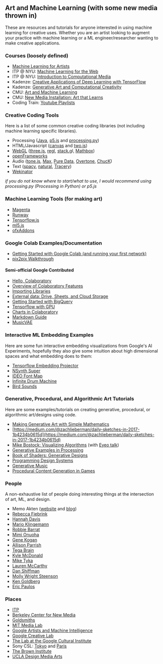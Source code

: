 ## Art and Machine Learning (with some new media thrown in)

These are resources and tutorials for anyone interested in using machine learning for creative uses. Whether you are an artist looking to augment your practice with machine learning or a ML engineer/researcher wanting to make creative applications.

### Courses (loosely defined)

* [Machine Learning for Artists](https://ml4a.github.io/classes/)
* ITP @ NYU: [Machine Learning for the Web](https://github.com/yining1023/machine-learning-for-the-web)
* ITP @ NYU: [Introduction to Computational Media](https://github.com/ITPNYU/ICM-2018)
* Kadenze: [Creative Applications of Deep Learning with TensorFlow](https://www.kadenze.com/programs/creative-applications-of-deep-learning-with-tensorflow)
* Kadenze: [Generative Art and Computational Creativity](https://www.kadenze.com/programs/generative-art-and-computational-creativity)
* CMU: [Art and Machine Learning](https://sites.google.com/site/artml2018/lectures)
* CMU: [New Media Installation: Art that Learns](https://artthatlearns.wordpress.com/syllabus/)
* Coding Train: [Youtube Playlists](https://www.youtube.com/user/shiffman/playlists?shelf_id=16&sort=dd&view=50)

### Creative Coding Tools

Here is a list of some common creative coding libraries (not including machine learning specific libraries).

- Processing ([Java](https://processing.org/), [p5.js](https://p5js.org/) and [processing.py](http://py.processing.org/))
- HTML/Javascript ([canvas](https://developer.mozilla.org/en-US/docs/Web/API/Canvas_API/Tutorial) and [two.js](https://two.js.org/))
- [WebGL](https://github.com/sjfricke/awesome-webgl) ([three.js](https://threejs.org/), [regl](http://regl.party/), [stack.g](http://stack.gl/)l, [Mathbox](https://github.com/unconed/mathbox))
- [openFrameworks](http://openframeworks.cc/)
- Audio ([tone.js](https://tonejs.github.io/), [Max](https://cycling74.com/products/max/), [Pure Data](https://puredata.info/), [Overtone](https://overtone.github.io/), [ChucK](http://chuck.cs.princeton.edu/))
- Text ([spacy](https://spacy.io/), [natural](https://github.com/NaturalNode/natural), [Tracery](http://tracery.io/))
- [Wekinator](http://www.wekinator.org/)

*if you do not know where to start/what to use, I would recommend using processing.py (Processing in Python) or p5.js*


### Machine Learning Tools (for making art)

* [Magenta](https://magenta.tensorflow.org/)
* [Runway](https://runwayapp.ai/)
* [Tensorflow.js](https://js.tensorflow.org/)
* [ml5.js](https://ml5js.org/)
* [ofxAddons](http://ofxaddons.com/categories/14-machine-learning)


### Google Colab Examples/Documentation

- [Getting Started with Google Colab (and running your first network)](https://colab.research.google.com/drive/1TzaPS3jvRadN-URLbQ9nD1ZNoZktfNRy)
- [pix2pix Walkthrough](https://drive.google.com/file/d/16UoYX16K_cuXjEdd29zm1ZEMwEE4OSPI/view?usp=sharing)

#### Semi-official Google Contributed

- [Hello, Colaboratory](https://colab.research.google.com/notebooks/welcome.ipynb)
- [Overview of Colaboratory Features](https://colab.research.google.com/notebooks/basic_features_overview.ipynb)
- [Importing Libraries](https://colab.research.google.com/notebooks/snippets/importing_libraries.ipynb)
- [External data: Drive, Sheets, and Cloud Storage](https://colab.research.google.com/notebooks/io.ipynb)
- [Getting Started with BigQuery](https://colab.research.google.com/notebooks/bigquery.ipynb)
- [Tensorflow with GPU](https://colab.research.google.com/notebooks/gpu.ipynb)
- [Charts in Colaboratory](https://colab.research.google.com/notebooks/charts.ipynb)
- [Markdown Guide](https://colab.research.google.com/notebooks/markdown_guide.ipynb)
- [MusicVAE](https://colab.research.google.com/notebooks/magenta/music_vae/music_vae.ipynb)

### Interactive ML Embedding Examples

Here are some fun interactive embedding visualizations from Google's AI Experiments, hopefully they also give some intuition about high dimensional spaces and what embedding does to them:

- [Tensorflow Embedding Projector](http://projector.tensorflow.org/)
- [NSynth Super](https://nsynthsuper.withgoogle.com/)
- [IDEO Font Map](http://fontmap.ideo.com/)
- [Infinite Drum Machine](https://experiments.withgoogle.com/ai/drum-machine/view/)
- [Bird Sounds](https://experiments.withgoogle.com/ai/bird-sounds/view/)

### Generative, Procedural, and Algorithmic Art Tutorials

Here are some examples/tutorials on creating generative, procedural, or algorithmic art/designs using code.

- [Making Generative Art with Simple Mathematics](http://www.hailpixel.com/articles/generative-art-simple-mathematics)
- [https://medium.com/@zachlieberman/daily-sketches-in-2017-1b4234b0615d](https://medium.com/@zachlieberman/daily-sketches-in-2017-1b4234b0615d)
- [Mike Bostock: Visualizing Algorithms](https://bost.ocks.org/mike/algorithms/) (with [Eyeo talk](https://vimeo.com/112319901))
- [Generative Examples in Processing](https://github.com/digitalcoleman/generativeExamples)
- [Book of Shaders: Generative Designs](https://thebookofshaders.com/10/)
- [Programming Design Systems](https://programmingdesignsystems.com/)
- [Generative Music](https://teropa.info/loop/#/title)
- [Procedural Content Generation in Games](http://pcgbook.com/)

### People

A non-exhaustive list of people doing interesting things at the intersection of art, ML, and design.

* Memo Akten ([website](http://www.memo.tv/works/) and [blog](https://medium.com/@memoakten))
* [Rebecca Fiebrink](https://www.doc.gold.ac.uk/~mas01rf/homepage/)
* [Hannah Davis](http://www.hannahishere.com/)
* [Mario Klingemann](http://quasimondo.com/)
* [Robbie Barrat](https://robbiebarrat.github.io/)
* [Mimi Onuoha](http://mimionuoha.com/)
* [Gene Kogan](http://genekogan.com/)
* [Allison Parrish](https://www.decontextualize.com/)
* [Tega Brain](http://tegabrain.com/)
* [Kyle McDonald](http://kylemcdonald.net/)
* [Mike Tyka](http://www.miketyka.com/)
* [Lauren McCarthy](http://lauren-mccarthy.com/)
* [Dan Shiffman](https://shiffman.net/)
* [Molly Wright Steenson](http://www.girlwonder.com/)
* [Ken Goldberg](https://goldberg.berkeley.edu/)
* [Eric Paulos](http://www.paulos.net/index.html)


### Places

* [ITP](https://tisch.nyu.edu/itp)
* [Berkeley Center for New Media](http://bcnm.berkeley.edu/)
* [Goldsmiths](https://www.gold.ac.uk/computing/)
* [MIT Media Lab](https://www.media.mit.edu/)
* [Google Artists and Machine Intelligence](https://ami.withgoogle.com/)
* [Google Creative Lab](https://www.creativelab5.com/)
* [The Lab at the Google Cultural Institute](https://www.google.com/culturalinstitute/thelab/)
* Sony CSL: [Tokyo](https://www.sonycsl.co.jp/) and [Paris](https://csl.sony.fr/)
* [The Brown Institute](https://brown.columbia.edu/)
* [UCLA Design Media Arts](http://dma.ucla.edu/)
